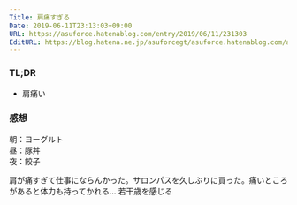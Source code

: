 ```yaml
---
Title: 肩痛すぎる
Date: 2019-06-11T23:13:03+09:00
URL: https://asuforce.hatenablog.com/entry/2019/06/11/231303
EditURL: https://blog.hatena.ne.jp/asuforcegt/asuforce.hatenablog.com/atom/entry/17680117127196798546
---
```


### TL;DR
- 肩痛い


### 感想
朝：ヨーグルト  
昼：豚丼  
夜：餃子

肩が痛すぎて仕事にならんかった。サロンパスを久しぶりに買った。痛いところがあると体力も持ってかれる…
若干歳を感じる
